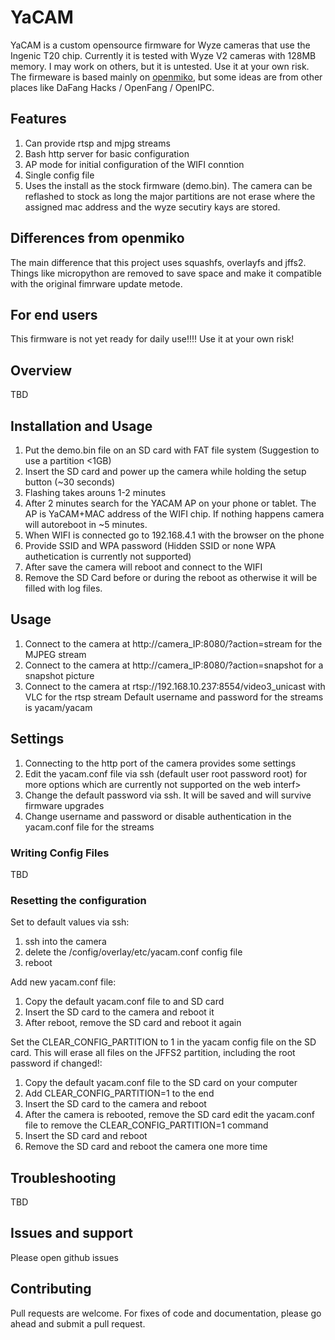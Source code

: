 # YaCAM

YaCAM is a custom opensource firmware for Wyze cameras that use the Ingenic T20 chip. Currently it is tested with Wyze V2 cameras with 128MB memory. I may work on others, but it is untested. Use it at your own risk.
The firmeware is based mainly on [openmiko](https://github.com/openmiko/openmiko), but some ideas are from other places like DaFang Hacks / OpenFang / OpenIPC.

## Features

1. Can provide rtsp and mjpg streams
2. Bash http server for basic configuration
3. AP mode for initial configuration of the WIFI conntion
4. Single config file
5. Uses the install as the stock firmware (demo.bin). The camera can be reflashed to stock as long the major partitions are not erase where the assigned mac address and the wyze secutiry kays are stored. 


## Differences from openmiko

The main difference that this project uses squashfs, overlayfs and jffs2. Things like micropython are removed to save space and make it compatible with the original fimrware update metode. 

## For end users

This firmware is not yet ready for daily use!!!! Use it at your own risk!

## Overview

TBD

## Installation and Usage

1. Put the demo.bin file on an SD card with FAT file system (Suggestion to use a partition <1GB)
2. Insert the SD card and power up the camera while holding the setup button (~30 seconds)
3. Flashing takes arouns 1-2 minutes
4. After 2 minutes search for the YACAM AP on your phone or tablet. The AP is YaCAM+MAC address of the WIFI chip. If nothing happens camera will autoreboot in ~5 minutes.
5. When WIFI is connected go to 192.168.4.1 with the browser on the phone
6. Provide SSID and WPA password (Hidden SSID or none WPA authetication is currently not supported)
7. After save the camera will reboot and connect to the WIFI
8. Remove the SD Card before or during the reboot as otherwise it will be filled with log files.

## Usage

1. Connect to the camera at http://camera_IP:8080/?action=stream for the MJPEG stream
2. Connect to the camera at http://camera_IP:8080/?action=snapshot for a snapshot picture
3. Connect to the camera at rtsp://192.168.10.237:8554/video3_unicast with VLC for the rtsp stream
Default username and password for the streams is yacam/yacam

## Settings

1. Connecting to the http port of the camera provides some settings 
2. Edit the yacam.conf file via ssh (default user root password root) for more options which are currently not supported on the web interf>
3. Change the default password via ssh. It will be saved and will survive firmware upgrades
4. Change username and password or disable authentication in the yacam.conf file for the streams

### Writing Config Files

TBD

### Resetting the configuration

Set to default values via ssh:
1. ssh into the camera
2. delete the /config/overlay/etc/yacam.conf config file
3. reboot

Add new yacam.conf file:
1. Copy the default yacam.conf file to and SD card
2. Insert the SD card to the camera and reboot it
3. After reboot, remove the SD card and reboot it again

Set the CLEAR_CONFIG_PARTITION to 1 in the yacam config file on the SD card. This will erase all files on the JFFS2 partition, including the root password if changed!:
1. Copy the default yacam.conf file to the SD card on your computer
2. Add CLEAR_CONFIG_PARTITION=1 to the end
3. Insert the SD card to the camera and reboot
4. After the camera is rebooted, remove the SD card edit the yacam.conf file to remove the CLEAR_CONFIG_PARTITION=1 command
5. Insert the SD card and reboot
6. Remove the SD card and reboot the camera one more time

## Troubleshooting

TBD

## Issues and support

Please open github issues

## Contributing

Pull requests are welcome. For fixes of code and documentation, please go ahead and submit a pull request.
